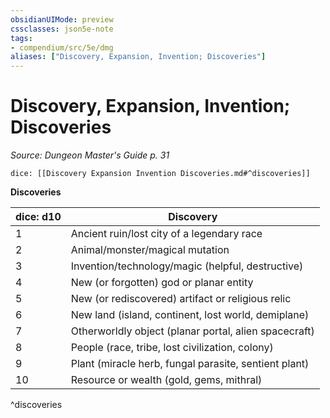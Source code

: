 ```yaml
---
obsidianUIMode: preview
cssclasses: json5e-note
tags:
- compendium/src/5e/dmg
aliases: ["Discovery, Expansion, Invention; Discoveries"]
---
```

# Discovery, Expansion, Invention; Discoveries
*Source: Dungeon Master's Guide p. 31* 

`dice: [[Discovery Expansion Invention Discoveries.md#^discoveries]]`

**Discoveries**

| dice: d10 | Discovery |
|-----------|-----------|
| 1 | Ancient ruin/lost city of a legendary race |
| 2 | Animal/monster/magical mutation |
| 3 | Invention/technology/magic (helpful, destructive) |
| 4 | New (or forgotten) god or planar entity |
| 5 | New (or rediscovered) artifact or religious relic |
| 6 | New land (island, continent, lost world, demiplane) |
| 7 | Otherworldly object (planar portal, alien spacecraft) |
| 8 | People (race, tribe, lost civilization, colony) |
| 9 | Plant (miracle herb, fungal parasite, sentient plant) |
| 10 | Resource or wealth (gold, gems, mithral) |
^discoveries